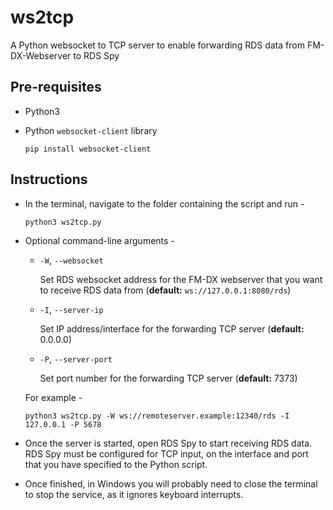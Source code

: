 # ws2tcp
A Python websocket to TCP server to enable forwarding RDS data from FM-DX-Webserver to RDS Spy

## Pre-requisites 
- Python3
- Python `websocket-client` library
  
  ```
  pip install websocket-client
  ```

## Instructions
- In the terminal, navigate to the folder containing the script and run -
  
  ```
  python3 ws2tcp.py
  ```
- Optional command-line arguments -
  - `-W`, `--websocket`

    Set RDS websocket address for the FM-DX webserver that you want to receive RDS data from (**default:** `ws://127.0.0.1:8080/rds`)
  - `-I`, `--server-ip`

    Set IP address/interface for the forwarding TCP server (**default:** 0.0.0.0)
  - `-P`, `--server-port`

    Set port number for the forwarding TCP server (**default:** 7373)

  For example -

  ```
  python3 ws2tcp.py -W ws://remoteserver.example:12340/rds -I 127.0.0.1 -P 5678
  ```

 - Once the server is started, open RDS Spy to start receiving RDS data. RDS Spy must be configured for TCP input, on the interface and port that you have specified to the Python script.
 - Once finished, in Windows you will probably need to close the terminal to stop the service, as it ignores keyboard interrupts.

